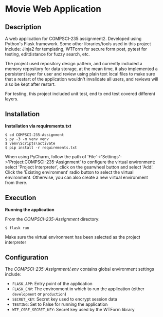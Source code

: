 # Movie Web Application

## Description

A web application for COMPSCI-235 assignment2. Developed using Python's Flask framework. Some other libraries/tools used in this project include: Jinja2 for templating, WTForm for secure form post, pytest for testing, editdistance for fuzzy search, etc.

The project used repository design pattern, and currently included a memory repository for data storage, at the mean time, it also implemented a persistent layer for user and review using plain text local files to make sure that a restart of the application wouldn't invalidate all users, and reviews will also be kept after restart.

For testing, this project included unit test, end to end test covered different layers.

## Installation

**Installation via requirements.txt**

```shell
$ cd COMPSCI-235-Assignment
$ py -3 -m venv venv
$ venv\Scripts\activate
$ pip install -r requirements.txt
```

When using PyCharm, follow the path of 'File'->'Settings'->'Project:COMPSCI-235-Assignment' to configure the virtual environment: select 'Project Interpreter', click on the gearwheel button and select 'Add'. Click the 'Existing environment' radio button to select the virtual environment. Otherwise, you can also create a new virtual environment from there.

## Execution

**Running the application**

From the *COMPSCI-235-Assignment* directory:
````shell
$ flask run
```` 

Make sure the virtual environment has been selected as the project interpreter

## Configuration

The *COMPSCI-235-Assignment/.env* contains global environment settings include:

- `FLASK_APP`: Entry point of the application
- `FLASK_ENV`: The environment in which to run the application (either `development` or `production`)
- `SECRET_KEY`: Secret key used to encrypt session data
- `TESTING`: Set to False for running the application
- `WTF_CSRF_SECRET_KEY`: Secret key used by the WTForm library
